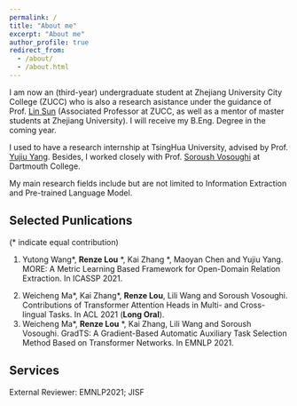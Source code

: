 ```yaml
---
permalink: /
title: "About me"
excerpt: "About me"
author_profile: true
redirect_from: 
  - /about/
  - /about.html
---
```


I am now an (third-year) undergraduate student at Zhejiang University City College (ZUCC)  who is also a research asistance under the guidance of Prof. [Lin Sun](https://scholar.google.com/citations?user=48cqMXkAAAAJ&hl=zh-CN) (Associated Professor at ZUCC, as well as a mentor of master students at Zhejiang University). I will receive my B.Eng. Degree in the coming year. 

I used to have a research internship at TsingHua University, advised by Prof. [Yujiu Yang](https://www.researchgate.net/profile/Yujiu-Yang). Besides, I worked closely with Prof. [Soroush Vosoughi](https://www.cs.dartmouth.edu/~soroush/) at Dartmouth College.

My main research fields include but are not limited to Information Extraction and Pre-trained Language Model.


## Selected Punlications

(* indicate equal contribution)

1. Yutong Wang\*, **Renze Lou** \*, Kai Zhang \*, Maoyan Chen and Yujiu Yang. MORE: A Metric Learning Based Framework for Open-Domain Relation Extraction. In ICASSP 2021.
<!-- 2. **Renze Lou**\*, Fan Zhang\*, Xiaowei Zhou, Yutong Wang, Minghui Wu, Lin Sun. A Unified Representation Learning Strategy for Open Relation Extraction with Ranked List Loss. In CCL 2021. -->
2. Weicheng Ma\*, Kai Zhang\*, **Renze Lou**, Lili Wang and Soroush Vosoughi. Contributions of Transformer Attention Heads in Multi- and Cross-lingual Tasks. In ACL 2021 (**Long Oral**).
3. Weicheng Ma\*, **Renze Lou** \*, Kai Zhang, Lili Wang and Soroush Vosoughi. GradTS: A Gradient-Based Automatic Auxiliary Task Selection Method Based on Transformer Networks. In EMNLP 2021.

## Services

External Reviewer: EMNLP2021; JISF

